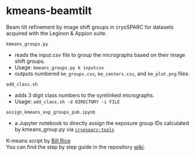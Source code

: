 # kmeans-beamtilt
Beam tilt refinement by image shift groups in cryoSPARC for datasets acquired with the Leginon & Appion suite.  

`kmeans_groups.py`
- reads the input.csv file to group the micrographs based on their image shift groups.  
- Usage: `kmeans_groups.py k inputcsv`
- outputs numbered `km_groups.csv`, `km_centers.csv`, and `km_plot.png` files.  

`add_class.sh`
- adds 3 digit class numbers to the symlinked micrographs.
- Usage: `add_class.sh -d DIRECTORY -i FILE`

`assign_kmeans_exp_groups_pub.ipynb`
- a Jupyter notebook to directly assign the exposure group IDs calculated by kmeans_group.py via [`cryosparc-tools`](https://tools.cryosparc.com/intro.html)

K-means script by [Bill Rice](https://github.com/wjrice/tiltgroup_wrangler)  
You can find the step by step guide in the repository [wiki](https://github.com/kookjookeem/kmeans-beamtilt/wiki).  
